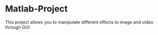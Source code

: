 # Matlab-Project
This project allows you to manipulate different effects to image and video through GUI 
